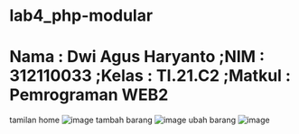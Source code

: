 # lab4_php-modular


# Nama    : Dwi Agus Haryanto   ;NIM     : 312110033  ;Kelas   : TI.21.C2  ;Matkul  : Pemrograman WEB2

 tamilan home
![image](https://user-images.githubusercontent.com/31887335/231003397-bbf327b3-0e87-4a52-88db-ac9a906e9902.png)
tambah barang
![image](https://user-images.githubusercontent.com/31887335/231003444-0e30ddc1-d920-4eed-85f6-7f1e38d7011c.png)
ubah barang
![image](https://user-images.githubusercontent.com/31887335/231003476-51880247-011f-4dd6-86c9-188e9f6ea240.png)
